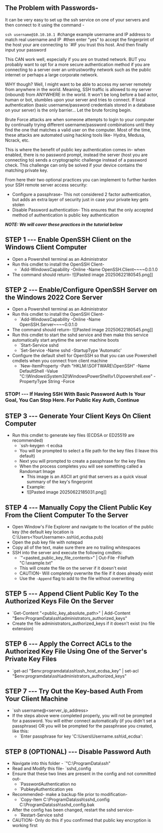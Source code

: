 ## The Problem with Passwords-

It can be very easy to set up the ssh service on one of your servers and then connect to it using the command -

`ssh username@10.10.10.1
`#change example username and IP address to match real username and IP`
`#then enter "yes" to accept the fingerprint of the host your are connecting to
`#IF you trust this host. And then finally input your password

This CAN work well, especially if you are on trusted network. BUT you probably want to opt for a more secure authentication method if you are connecting to a server over an untrustworthy network such as the public internet or perhaps a large corporate network.

WHY though? Well, I might want to be able to access my server remotely from anywhere in the world. Meaning, SSH traffic is allowed to my server (inbound) from ANYWHERE in the world. It won't be long before a bad actor, human or bot, stumbles upon your server and tries to connect. If local authentication (basic username/password credentials stored in a database on your server) is the only barrier... Let the brute forcing begin. 

Brute Force attacks are when someone attempts to login to your computer by continually trying different username/password combinations until they find the one that matches a valid user on the computer. Most of the time, these attacks are automated using hacking tools like- Hydra, Medusa, Ncrack, etc.

This is where the benefit of public key authentication comes in- when enabled, there is no password prompt, instead the server (host you are connecting to) sends a cryptographic challenge instead of a password check. This challenge can only be solved if your device contains the matching private key.

From here their two optional practices you can implement to further harden your SSH remote server access security:

- Configure a passphrase- This not considered 2 factor authentication, but adds an extra layer of security just in case your private key gets stolen 
- Disable Password authentication- This ensures that the only accepted method of authentication is public key authentication

***NOTE: We will cover these practices in the tutorial below***

## STEP 1 --- Enable OpenSSH Client on the Windows Client Computer

- Open a Powershell terminal as an Administrator
- Run this cmdlet to install the OpenSSH Client-
	- `Add-WindowsCapability -Online -Name OpenSSH.Client~~~~0.0.1.0
- The command should return-
	![[Pasted image 20250622180545.png]]


## STEP 2 --- Enable/Configure OpenSSH Server on the Windows 2022 Core Server

- Open a Powershell terminal as an Administrator
- Run this cmdlet to install the OpenSSH Client-
	- `Add-WindowsCapability -Online -Name OpenSSH.Server~~~~0.0.1.0
- The command should return-
	![[Pasted image 20250622180545.png]]
- Run this cmdlet to start the sshd service and then make this service automatically start anytime the server machine boots 
	- `Start-Service sshd
	- `Set-Service -Name sshd -StartupType 'Automatic'
- Configure the default shell for OpenSSH so that you can use Powershell cmdlets when you connect from client machine
	- `New-ItemProperty -Path "HKLM:\SOFTWARE\OpenSSH" -Name DefaultShell -Value "C:\Windows\System32\WindowsPowerShell\v1.0\powershell.exe" -PropertyType String -Force

### STOP! --- If Having SSH With Basic Password Auth Is Your Goal, You Can Stop Here. For Public Key Auth, Continue

## STEP 3 --- Generate Your Client Keys On Client Computer

- Run this cmdlet to generate key files (ECDSA or ED25519 are recommended)
	- `ssh-keygen -t ecdsa
	- You will be prompted to select a file path for the key files (I leave this default)
	- Next you will prompted to create a passphrase for the key files
	- When the process completes you will see something called a Randomart Image
		- This image is an ASCII art grid that servers as a quick visual summary of the key's fingerprint
		- Example:
		- ![[Pasted image 20250622185031.png]]

## STEP 4 --- Manually Copy the Client Public Key From the Client Computer To the Server

- Open Window's File Explorer and navigate to the location of the public key (the default key location is C:\Users\<YourUsername>\.ssh\id_ecdsa.pub)
- Open the pub key file with notepad
- Copy all of the text, make sure there are no trailing whitespaces
- SSH into the server and execute the following cmdlets:
	- `"<pasted_public_key_file_contents>" | Out-File -FilePath "C:\example.txt"
	- This will create the file on the server if it doesn't exist
	- CAUTION- Will completely overwrite the file if it does already exist
	- Use the `-Append` flag to add to the file without overwriting

## STEP 5 --- Append Client Public Key To the Authorized Keys File On the Server

- `Get-Content "<public_key_absolute_path>" | Add-Content "$env:ProgramData\ssh\administrators_authorized_keys"
- Create the file administrators_authorized_keys if it doesn't exist (no file extension)

## STEP 6 --- Apply the Correct ACLs to the Authorized Key File Using One of the Server's Private Key Files

- `get-acl "$env:programdata\ssh\ssh_host_ecdsa_key" | set-acl "$env:programdata\ssh\administrators_authorized_keys"

## STEP 7 --- Try Out the Key-based Auth From Your Client Machine

- `ssh username@<server_ip_address>
- If the steps above were completed properly, you will not be prompted for a password. You will either connect automatically (if you didn't set a passphrase) OR you will be prompted for the passphrase you created, like this:
	- `Enter passphrase for key 'C:\Users\Username\.ssh\id_ecdsa':

## STEP 8 (OPTIONAL) --- Disable Password Auth

- Navigate into this folder -  `"C:\ProgramData\ssh\"
- Read and Modify this file- `sshd_config
- Ensure that these two lines are present in the config and not committed out-
	- `PasswordAuthentication no
	- `PubkeyAuthentication yes
- Recommended- make a backup file prior to modification-
	- `Copy-Item C:\ProgramData\ssh\sshd_config C:\ProgramData\ssh\sshd_config.bak
- After the config has been changed, restart the sshd service-
	- `Restart-Service sshd
- CAUTION- Only do this if you confirmed that public key encryption is working first
